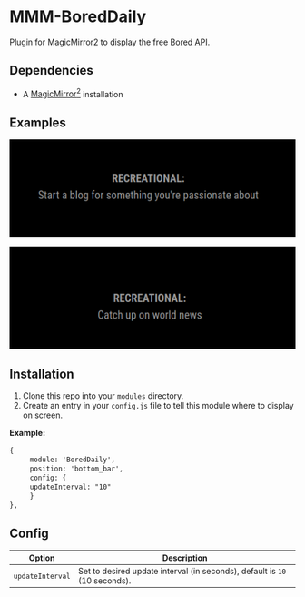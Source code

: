 # MMM-BoredDaily
Plugin for MagicMirror2 to display the free [Bored API](https://www.boredapi.com/).

## Dependencies
  * A [MagicMirror<sup>2</sup>](https://github.com/MichMich/MagicMirror) installation


## Examples
![name-of-you-image](https://github.com/CptMeetKat/BoredDaily/blob/main/screenshots/Recreational%20Idea%201.png)

![name-of-you-image](https://github.com/CptMeetKat/BoredDaily/blob/main/screenshots/Recreational%20Idea%202.png)



## Installation
  1. Clone this repo into your `modules` directory.
  2. Create an entry in your `config.js` file to tell this module where to display on screen.
  
 **Example:**
```
{
     module: 'BoredDaily',
     position: 'bottom_bar',
     config: {
     updateInterval: "10"
     }
},
```

## Config
| **Option** | **Description** |
| --- | --- |
| `updateInterval` | Set to desired update interval (in seconds), default is `10` (10 seconds). |
